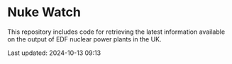 # Nuke Watch

This repository includes code for retrieving the latest information available on the output of EDF nuclear power plants in the UK.

Last updated: 2024-10-13 09:13